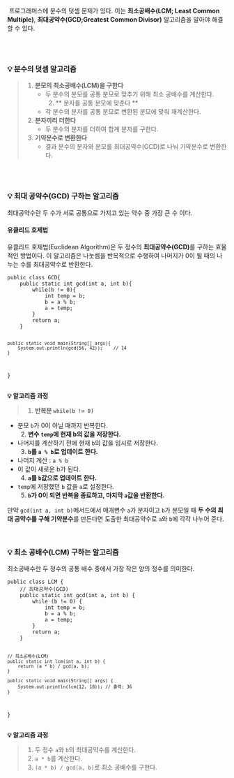 <p><img alt="" src="https://velog.velcdn.com/images/yeonhee314/post/29a4b256-30b4-44a9-ac34-9e839a36b149/image.png" /></p>
<p><img alt="" src="https://velog.velcdn.com/images/yeonhee314/post/db6b5c1e-f111-4721-8d2e-c2efc2ef5bdf/image.png" />
프로그래머스에 분수의 덧셈 문제가 있다.
이는 <strong>최소공배수(LCM; Least Common Multiple)</strong>, <strong>최대공약수(GCD;Greatest Common Divisor)</strong> 알고리즘을 알아야 해결할 수 있다.</p>
<p><br /><br /></p>
<h3 id="💡-분수의-덧셈-알고리즘">💡 분수의 덧셈 알고리즘</h3>
<blockquote>
<ol>
<li><strong>분모의 최소공배수(LCM)을 구한다</strong><ul>
<li>두 분수의 분모를 공통 분모로 맞추기 위해 최소 공배수를 계산한다.<ol start="2">
<li>** 분자를 공통 분모에 맞춘다 **</li>
</ol>
</li>
<li>각 분수의 분자를 공통 분모로 변환된 분모에 맞춰 재계산한다.</li>
</ul>
</li>
<li><strong>분자끼리 더한다</strong><ul>
<li>두 분수의 분자를 더하여 합계 분자를 구한다.</li>
</ul>
</li>
<li><strong>기약분수로 변환한다</strong><ul>
<li>결과 분수의 분자와 분모를 최대공약수(GCD)로 나눠 기약분수로 변환한다.</li>
</ul>
</li>
</ol>
</blockquote>
<p><br /><br /></p>
<h3 id="💡-최대-공약수gcd-구하는-알고리즘">💡 최대 공약수(GCD) 구하는 알고리즘</h3>
<p>최대공약수란 두 수가 서로 공통으로 가지고 있는 약수 중 가장 큰 수 이다.</p>
<h4 id="유클리드-호제법">유클리드 호제법</h4>
<p>유클리드 호제법(Euclidean Algorithm)은 두 정수의 <strong>최대공약수(GCD)</strong>를 구하는 효율적인 방법이다.
이 알고리즘은 나눗셈을 반복적으로 수행하여 나머지가 0이 될 때의 나누는 수를 최대공약수로 반환한다.
<br /></p>
<pre><code class="language-java">public class GCD{
    public static int gcd(int a, int b){
        while(b != 0){
            int temp = b;
            b = a % b;
            a = temp;
        }
        return a;
    }

    public static void main(String[] args){
        System.out.println(gcd(56, 42));    // 14
    }
}</code></pre>
<p><strong>💡 알고리즘 과정</strong></p>
<blockquote>
<ol>
<li><strong>반복문 <code>while(b != 0)</code></strong></li>
</ol>
</blockquote>
<ul>
<li>분모 <code>b</code>가 0이 아닐 때까지 반복한다. <ol start="2">
<li><strong>변수 <code>temp</code>에 현재 b의 값을 저장한다.</strong></li>
</ol>
</li>
<li>나머지를 계산하기 전에 현재 <code>b</code>의 값을 임시로 저장한다.<ol start="3">
<li><strong><code>b</code>를 <code>a % b</code>로 업데이트 한다.</strong></li>
</ol>
</li>
<li>나머지 계산 : <code>a % b</code></li>
<li>이 값이 새로운 b가 된다.<ol start="4">
<li><strong><code>a</code>를 <code>b</code>값으로 업데이트 한다.</strong></li>
</ol>
</li>
<li><code>temp</code>에 저장했던 <code>b</code> 값을 <code>a</code>로 설정한다.<ol start="5">
<li><strong><code>b</code>가 0이 되면 반복을 종료하고, 마지막 <code>a</code>값을 반환한다.</strong></li>
</ol>
</li>
</ul>
<p>만약 <code>gcd(int a, int b)</code>메서드에서 매개변수 <code>a</code>가 분자이고 <code>b</code>가 분모일 때 
<strong>두 수의 최대 공약수를 구해 기약분수</strong>를 만든다면 도출한 최대공약수로 <code>a</code>와 <code>b</code>에 각각 나누어 준다.</p>
<br />

<h3 id="💡-최소-공배수lcm-구하는-알고리즘">💡 최소 공배수(LCM) 구하는 알고리즘</h3>
<p>최소공배수란 두 정수의 공통 배수 중에서 가장 작은 양의 정수를 의미한다.</p>
<pre><code class="language-java">public class LCM {
    // 최대공약수(GCD)
    public static int gcd(int a, int b) {
        while (b != 0) {
            int temp = b;
            b = a % b;
            a = temp;
        }
        return a;
    }

    // 최소공배수(LCM)
    public static int lcm(int a, int b) {
        return (a * b) / gcd(a, b);
    }

    public static void main(String[] args) {
        System.out.println(lcm(12, 18)); // 출력: 36
    }
}</code></pre>
<p><strong>💡 알고리즘 과정</strong></p>
<blockquote>
<ol>
<li>두 정수 <code>a</code>와 <code>b</code>의 최대공약수를 계산한다.</li>
<li><code>a * b</code>를 계산한다.</li>
<li><code>(a * b) / gcd(a, b)</code>로 최소 공배수를 구한다.</li>
</ol>
</blockquote>
<br />